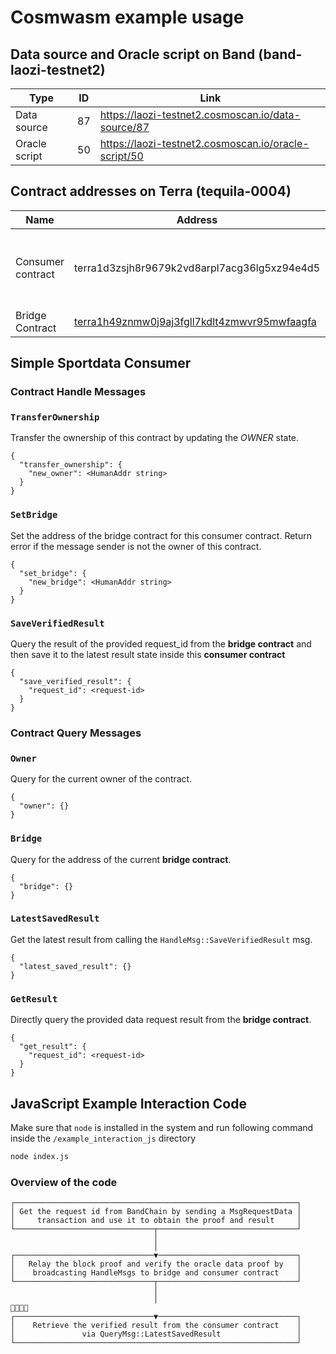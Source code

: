 # Cosmwasm example usage

## Data source and Oracle script on Band (band-laozi-testnet2)

| Type          | ID  | Link                                                 |
| ------------- | --- | ---------------------------------------------------- |
| Data source   | 87  | https://laozi-testnet2.cosmoscan.io/data-source/87   |
| Oracle script | 50  | https://laozi-testnet2.cosmoscan.io/oracle-script/50 |

## Contract addresses on Terra (tequila-0004)

| Name              | Address                                      | Description                                                                                                 |
| ----------------- | -------------------------------------------- | ----------------------------------------------------------------------------------------------------------- |
| Consumer contract | terra1d3zsjh8r9679k2vd8arpl7acg36lg5xz94e4d5 | An example contract that consume data fron Bridge Contract. [See implementation](simple_sportdata_consumer) |
| Bridge Contract   | [terra1h49znmw0j9aj3fgll7kdlt4zmwvr95mwfaagfa](https://finder.terra.money/testnet/address/terra1h49znmw0j9aj3fgll7kdlt4zmwvr95mwfaagfa) | [See doc](https://docs.bandchain.org/whitepaper/lite-client-protocol.html)                                  |

## Simple Sportdata Consumer

### Contract Handle Messages

### `TransferOwnership`

Transfer the ownership of this contract by updating the _OWNER_ state.

```
{
  "transfer_ownership": {
    "new_owner": <HumanAddr string>
  }
}
```

### `SetBridge`

Set the address of the bridge contract for this consumer contract. Return error if the message sender is not the owner of this contract.

```
{
  "set_bridge": {
    "new_bridge": <HumanAddr string>
  }
}
```

### `SaveVerifiedResult`

Query the result of the provided request_id from the **bridge contract** and then save it to the latest result state inside this **consumer contract**

```
{
  "save_verified_result": {
    "request_id": <request-id>
  }
}
```

### Contract Query Messages

### `Owner`

Query for the current owner of the contract.

```
{
  "owner": {}
}
```

### `Bridge`

Query for the address of the current **bridge contract**.

```
{
  "bridge": {}
}
```

### `LatestSavedResult`

Get the latest result from calling the `HandleMsg::SaveVerifiedResult` msg.

```
{
  "latest_saved_result": {}
}
```

### `GetResult`

Directly query the provided data request result from the **bridge contract**.

```
{
  "get_result": {
    "request_id": <request-id>
  }
}
```

## JavaScript Example Interaction Code

Make sure that `node` is installed in the system and run following command inside the `/example_interaction_js` directory

```sh
node index.js
```

### Overview of the code

```
┌───────────────────────────────────────────────────────────────┐
│ Get the request id from BandChain by sending a MsgRequestData │
│     transaction and use it to obtain the proof and result     │
└───────────────────────────────┬───────────────────────────────┘
                                │
                                │
┌───────────────────────────────▼───────────────────────────────┐
│   Relay the block proof and verify the oracle data proof by   │
│    broadcasting HandleMsgs to bridge and consumer contract    │
└───────────────────────────────┬───────────────────────────────┘
                                │
                                │                                                                                                    
┌───────────────────────────────▼───────────────────────────────┐
│    Retrieve the verified result from the consumer contract    │
│               via QueryMsg::LatestSavedResult                 │
└───────────────────────────────────────────────────────────────┘
```
